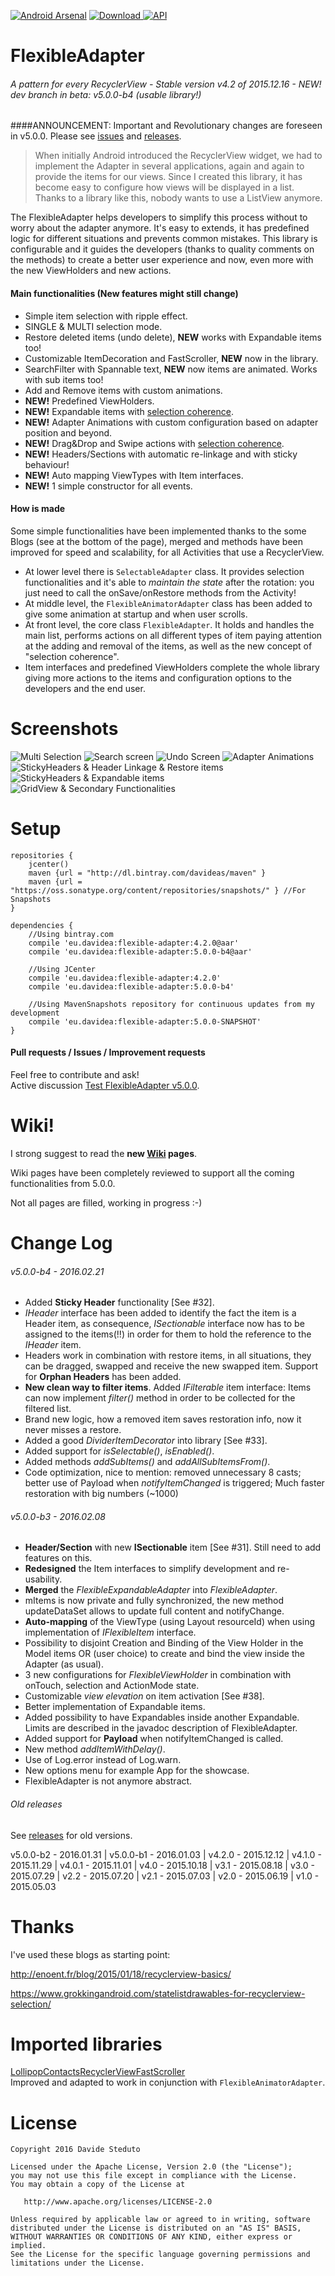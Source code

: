 [![Android Arsenal](https://img.shields.io/badge/Android%20Arsenal-FlexibleAdapter-green.svg?style=flat)](https://android-arsenal.com/details/1/2207) [![Download](https://api.bintray.com/packages/davideas/maven/flexible-adapter/images/download.svg) ](https://bintray.com/davideas/maven/flexible-adapter/_latestVersion) [![API](https://img.shields.io/badge/API-14%2B-brightgreen.svg?style=flat)](https://android-arsenal.com/api?level=14)

# FlexibleAdapter

###### A pattern for every RecyclerView - Stable version v4.2 of 2015.12.16 - NEW! dev branch in beta: v5.0.0-b4 (usable library!)

####ANNOUNCEMENT: Important and Revolutionary changes are foreseen in v5.0.0. Please see [issues](https://github.com/davideas/FlexibleAdapter/issues) and [releases](https://github.com/davideas/FlexibleAdapter/releases).

> When initially Android introduced the RecyclerView widget, we had to implement the Adapter in several applications, again and again to provide the items for our views. Since I created this library, it has become easy to configure how views will be displayed in a list. Thanks to a library like this, nobody wants to use a ListView anymore.

The FlexibleAdapter helps developers to simplify this process without to worry about the adapter anymore. It's easy to extends, it has predefined logic for different situations and prevents common mistakes.
This library is configurable and it guides the developers (thanks to quality comments on the methods) to create a better user experience and now, even more with the new ViewHolders and new actions.

#### Main functionalities (New features might still change)
* Simple item selection with ripple effect.
* SINGLE & MULTI selection mode.
* Restore deleted items (undo delete), **NEW** works with Expandable items too!
* Customizable ItemDecoration and FastScroller, **NEW** now in the library.
* SearchFilter with Spannable text, **NEW** now items are animated. Works with sub items too!
* Add and Remove items with custom animations.
* **NEW!** Predefined ViewHolders.
* **NEW!** Expandable items with <u>selection coherence</u>.
* **NEW!** Adapter Animations with custom configuration based on adapter position and beyond.
* **NEW!** Drag&Drop and Swipe actions with <u>selection coherence</u>.
* **NEW!** Headers/Sections with automatic re-linkage and with sticky behaviour!
* **NEW!** Auto mapping ViewTypes with Item interfaces.
* **NEW!** 1 simple constructor for all events.

#### How is made
Some simple functionalities have been implemented thanks to the some Blogs (see at the bottom of the page), merged and methods have been improved for speed and scalability, for all Activities that use a RecyclerView.

* At lower level there is `SelectableAdapter` class. It provides selection functionalities and it's able to _maintain the state_ after the rotation: you just need to call the onSave/onRestore methods from the Activity!
* At middle level, the `FlexibleAnimatorAdapter` class has been added to give some animation at startup and when user scrolls.
* At front level, the core class `FlexibleAdapter`. It holds and handles the main list, performs actions on all different types of item paying attention at the adding and removal of the items, as well as the new concept of "selection coherence".
* Item interfaces and predefined ViewHolders complete the whole library giving more actions to the items and configuration options to the developers and the end user.

# Screenshots
![Multi Selection](/screenshots/multi_selection.png)
![Search screen](/screenshots/search.png)
![Undo Screen](/screenshots/undo.png)
![Adapter Animations](/screenshots/adapter_animations.png)
![StickyHeaders & Header Linkage & Restore items](/screenshots/stickyheaders_headerlinkage_restoreitems.png)
![StickyHeaders & Expandable items](/screenshots/stickyheaders_expandableitems.png)
![GridView & Secondary Functionalities](/screenshots/gridview_secondary_functionalities.png)

# Setup
```
repositories {
	jcenter()
	maven {url = "http://dl.bintray.com/davideas/maven" }
	maven {url = "https://oss.sonatype.org/content/repositories/snapshots/" } //For Snapshots
}
```
```
dependencies {
	//Using bintray.com
	compile 'eu.davidea:flexible-adapter:4.2.0@aar'
	compile 'eu.davidea:flexible-adapter:5.0.0-b4@aar'
	
	//Using JCenter
	compile 'eu.davidea:flexible-adapter:4.2.0'
	compile 'eu.davidea:flexible-adapter:5.0.0-b4'
	
	//Using MavenSnapshots repository for continuous updates from my development
	compile 'eu.davidea:flexible-adapter:5.0.0-SNAPSHOT'
}
```

#### Pull requests / Issues / Improvement requests
Feel free to contribute and ask!<br/>
Active discussion [Test FlexibleAdapter v5.0.0](https://github.com/davideas/FlexibleAdapter/issues/39).

# Wiki!
I strong suggest to read the **new [Wiki](https://github.com/davideas/FlexibleAdapter/wiki) pages**.

Wiki pages have been completely reviewed to support all the coming functionalities from 5.0.0.

Not all pages are filled, working in progress :-)

# Change Log
###### v5.0.0-b4 - 2016.02.21
- Added **Sticky Header** functionality [See #32].
- _IHeader_ interface has been added to identify the fact the item is a Header item, as consequence, _ISectionable_ interface now has to be assigned to the items(!!) in order for them to hold the reference to the _IHeader_ item.
- Headers work in combination with restore items, in all situations, they can be dragged, swapped and receive the new swapped item. Support for **Orphan Headers** has been added.
- **New clean way to filter items**. Added _IFilterable_ item interface: Items can now implement _filter()_ method in order to be collected for the filtered list. 
- Brand new logic, how a removed item saves restoration info, now it never misses a restore. 
- Added a good _DividerItemDecorator_ into library [See #33].
- Added support for _isSelectable()_, _isEnabled()_.
- Added methods _addSubItems()_ and _addAllSubItemsFrom()_.
- Code optimization, nice to mention: removed unnecessary 8 casts; better use of Payload when _notifyItemChanged_ is triggered; Much faster restoration with big numbers (~1000)

###### v5.0.0-b3 - 2016.02.08
- **Header/Section** with new **ISectionable** item [See #31]. Still need to add features on this.
- **Redesigned** the Item interfaces to simplify development and re-usability.
- **Merged** the _FlexibleExpandableAdapter_ into _FlexibleAdapter_.
- mItems is now private and fully synchronized, the new method updateDataSet allows to update full content and notifyChange.
- **Auto-mapping** of the ViewType (using Layout resourceId) when using implementation of _IFlexibleItem_ interface.
- Possibility to disjoint Creation and Binding of the View Holder in the Model items OR (user choice) to create and bind the view inside the Adapter (as usual).
- 3 new configurations for _FlexibleViewHolder_ in combination with onTouch, selection and ActionMode state.
- Customizable _view elevation_ on item activation [See #38].
- Better implementation of Expandable items.
- Added possibility to have Expandables inside another Expandable. Limits are described in the javadoc description of FlexibleAdapter.
- Added support for **Payload** when notifyItemChanged is called.
- New method _addItemWithDelay()_.
- Use of Log.error instead of Log.warn.
- New options menu for example App for the showcase.
- FlexibleAdapter is not anymore abstract.

###### Old releases
See [releases](https://github.com/davideas/FlexibleAdapter/releases) for old versions.

v5.0.0-b2 - 2016.01.31 | v5.0.0-b1 - 2016.01.03 |
v4.2.0 - 2015.12.12 | v4.1.0 - 2015.11.29 |
v4.0.1 - 2015.11.01 | v4.0 - 2015.10.18 |
v3.1 - 2015.08.18 | v3.0 - 2015.07.29 |
v2.2 - 2015.07.20 | v2.1 - 2015.07.03 |
v2.0 - 2015.06.19 | v1.0 - 2015.05.03

# Thanks
I've used these blogs as starting point:

http://enoent.fr/blog/2015/01/18/recyclerview-basics/

https://www.grokkingandroid.com/statelistdrawables-for-recyclerview-selection/

# Imported libraries

[LollipopContactsRecyclerViewFastScroller](https://github.com/AndroidDeveloperLB/LollipopContactsRecyclerViewFastScroller)<br/>
Improved and adapted to work in conjunction with `FlexibleAnimatorAdapter`.

# License

    Copyright 2016 Davide Steduto

    Licensed under the Apache License, Version 2.0 (the "License");
    you may not use this file except in compliance with the License.
    You may obtain a copy of the License at

       http://www.apache.org/licenses/LICENSE-2.0

    Unless required by applicable law or agreed to in writing, software
    distributed under the License is distributed on an "AS IS" BASIS,
    WITHOUT WARRANTIES OR CONDITIONS OF ANY KIND, either express or implied.
    See the License for the specific language governing permissions and
    limitations under the License.
